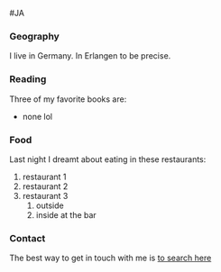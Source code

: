 #JA 
### Geography

I live in Germany. In Erlangen to be precise.
### Reading

Three of my favorite books are:

- none lol



### Food

Last night I dreamt about eating in these restaurants:

1. restaurant 1
1. restaurant 2
1. restaurant 3
	1. outside
	1. inside at the bar

### Contact

The best way to get in touch with me is [to search here](https://de.wikipedia.org)
